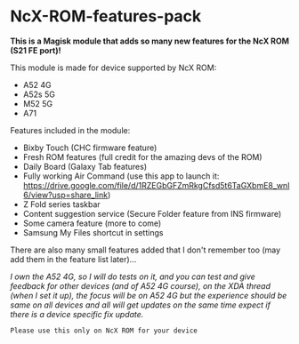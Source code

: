 # NcX-ROM-features-pack

**This is a Magisk module that adds so many new features for the NcX ROM (S21 FE port)!**

This module is made for device supported by NcX ROM:
 - A52 4G
 - A52s 5G
 - M52 5G
 - A71

Features included in the module:
- Bixby Touch (CHC firmware feature)
- Fresh ROM features (full credit for the amazing devs of the ROM)
- Daily Board (Galaxy Tab features)
- Fully working Air Command (use this app to launch it: https://drive.google.com/file/d/1RZEGbGFZmRkgCfsd5t6TaGXbmE8_wnl6/view?usp=share_link)
- Z Fold series taskbar
- Content suggestion service (Secure Folder feature from INS firmware)
- Some camera feature (more to come)
- Samsung My Files shortcut in settings

There are also many small features added that I don't remember too (may add them in the feature list later)... 

*I own the A52 4G, so I will do tests on it, and you can test and give feedback for other devices (and of A52 4G course), on the XDA thread (when I set it up), the focus will be on A52 4G but the experience should be same on all devices and all will get updates on the same time expect if there is a device specific fix update.*

    Please use this only on NcX ROM for your device

 
 
